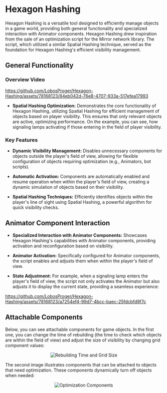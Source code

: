 # Hexagon Hashing

Hexagon Hashing is a versatile tool designed to efficiently manage objects in a game world, providing both general functionality and specialized interaction with Animator components. Hexagon Hashing drew inspiration from the sale of an optimization script for the Mirror network library. The script, which utilized a similar Spatial Hashing technique, served as the foundation for Hexagon Hashing's efficient visibility management.

## General Functionality

### Overview Video

https://github.com/LobosProger/Hexagon-Hashing/assets/78168123/84eb042d-76e8-4707-933a-517efea17993

- **Spatial Hashing Optimization:** Demonstrates the core functionality of Hexagon Hashing, utilizing Spatial Hashing for efficient management of objects based on player visibility. This ensures that only relevant objects are active, optimizing performance. On the example, you can see, how signaling lamps activating if those entering in the field of player visibility.

### Key Features
- **Dynamic Visibility Management:** Disables unnecessary components for objects outside the player's field of view, allowing for flexible configuration of objects requiring optimization (e.g., Animators, bot scripts).

- **Automatic Activation:** Components are automatically enabled and resume operation when within the player's field of view, creating a dynamic simulation of objects based on their visibility.

- **Spatial Hashing Techniques:** Efficiently identifies objects within the player's line of sight using Spatial Hashing, a powerful algorithm for quick visibility checks.

## Animator Component Interaction

- **Specialized Interaction with Animator Components:** Showcases Hexagon Hashing's capabilities with Animator components, providing activation and reconfiguration based on visibility.

- **Animator Activation:** Specifically configured for Animator components, the script enables and adjusts them when within the player's field of view.

- **State Adjustment:** For example, when a signaling lamp enters the player's field of view, the script not only activates the Animator but also adjusts it to display the current state, providing a seamless experience:

https://github.com/LobosProger/Hexagon-Hashing/assets/78168123/a7254ef4-99d7-4bcc-baec-25fdcbfd9f7c

## Attachable Components

Below, you can see attachable components for game objects. In the first one, you can change the time of rebuilding (the time to check which objects are within the field of view) and adjust the size of visibility by changing grid component values:

<p align="center">
  <img src="https://github.com/LobosProger/Hexagon-Hashing/assets/78168123/eed7905f-3c3d-4719-96ef-4f646cbbf58d" alt="Rebuilding Time and Grid Size">
</p>

The second image illustrates components that can be attached to objects that need optimization. These components dynamically turn off objects when needed:

<p align="center">
  <img src="https://github.com/LobosProger/Hexagon-Hashing/assets/78168123/73ab28c6-dbf4-489a-8cbb-150debbabd94" alt="Optimization Components">
</p>



